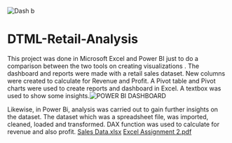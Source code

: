 ![Dash b](https://user-images.githubusercontent.com/122671659/227728500-71d4702d-914e-4bf4-82fa-13d9d0f82ce8.jpg)
# DTML-Retail-Analysis
This project was done in Microsoft Excel and Power BI just to do a comparison between the two tools on creating visualizations . The dashboard and reports were made with a retail sales dataset.
New columns were created to calculate for Revenue and Profit. A Pivot table and Pivot charts were used to create reports and dashboard in Excel. A textbox was used to show some insights.![POWER BI DASHBOARD](https://user-images.githubusercontent.com/122671659/227729523-9926ed3c-697e-4452-ab2e-7e509d6f97ff.jpg)

Likewise, in Power Bi, analysis was carried out to gain further insights on the dataset. The dataset which was a spreadsheet file, was imported, cleaned, loaded and transformed.
DAX function was used to calculate for revenue and also profit.
[Sales Data.xlsx](https://github.com/OpeyemiJagunmolu/DTML-retail-Analysis/files/10417454/Sales.Data.xlsx)
[Excel Assignment 2.pdf](https://github.com/OpeyemiJagunmolu/DTML-retail-Analysis/files/10417456/Excel.Assignment.2.pdf)
